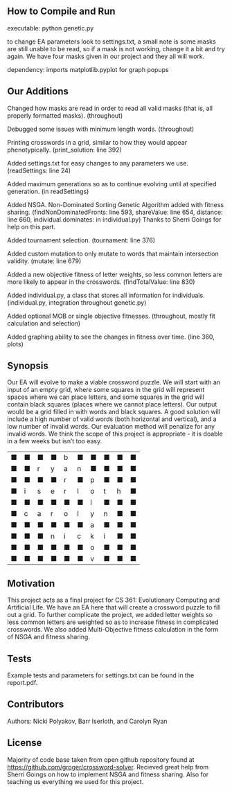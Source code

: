 ## How to Compile and Run

executable: python genetic.py

to change EA parameters look to settings.txt, a small note is some masks are still unable to be read, so if a mask is not working, change it a bit and try again.
We have four masks given in our project and they all will work.

dependency: imports matplotlib.pyplot for graph popups

## Our Additions

Changed how masks are read in order to read all valid masks (that is,
all properly formatted masks). (throughout)

Debugged some issues with minimum length words. (throughout)

Printing crosswords in a grid, similar to how they would appear phenotypically. (print_solution: line 392)

Added settings.txt for easy changes to any parameters we use. (readSettings: line 24)

Added maximum generations so as to continue evolving until at specified generation. (in readSettings)

Added NSGA.  Non-Dominated Sorting Genetic Algorithm added with fitness sharing. (findNonDominatedFronts: line 593, shareValue: line 654, distance: line 660, individual.dominates: in individual.py)
Thanks to Sherri Goings for help on this part.

Added tournament selection. (tournament: line 376)

Added custom mutation to only mutate to words that maintain intersection validity. (mutate: line 679)

Added a new objective fitness of letter weights, so less common letters are more likely to appear in the crosswords. (findTotalValue: line 830)

Added individual.py, a class that stores all information for individuals. (individual.py, integration throughout genetic.py)

Added optional MOB or single objective fitnesses. (throughout, mostly fit calculation and selection)

Added graphing ability to see the changes in fitness over time. (line 360, plots)


## Synopsis

Our EA will evolve to make a viable crossword puzzle. We will start with an input of an empty grid, where some squares in the grid will represent spaces where we can place letters, and some squares in the grid will contain black squares (places where we cannot place letters). Our output would be a grid filled in with words and black squares.  A good solution will include a high number of valid words (both horizontal and vertical), and a low number of invalid words. Our evaluation method will penalize for any invalid words. We think the scope of this project is appropriate - it is doable in a few weeks but isn’t too easy.

|   |   |   |   |   |   |   |   |   |   |
|---|---|---|---|---|---|---|---|---|---|
| ■ | ■ | ■ | ■ | b | ■ | ■ | ■ | ■ | ■ |
| ■ | ■ | r | y | a | n | ■ | ■ | ■ | ■ |
| ■ | ■ | ■ | ■ | r | ■ | p | ■ | ■ | ■ |
| ■ | i | s | e | r | l | o | t | h | ■ |
| ■ | ■ | ■ | ■ | ■ | ■ | l | ■ | ■ | ■ |
| ■ | c | a | r | o | l | y | n | ■ | ■ |
| ■ | ■ | ■ | ■ | ■ | ■ | a | ■ | ■ | ■ |
| ■ | ■ | ■ | n | i | c | k | i | ■ | ■ |
| ■ | ■ | ■ | ■ | ■ | ■ | o | ■ | ■ | ■ |
| ■ | ■ | ■ | ■ | ■ | ■ | v | ■ | ■ | ■ |
## Motivation

This project acts as a final project for CS 361: Evolutionary Computing and Artificial Life.  We have an EA here that will create a crossword puzzle to fill out a grid.  To further complicate the project, we added letter weights so less common letters are weighted so as to increase fitness in complicated crosswords.  We also added Multi-Objective fitness calculation in the form of NSGA and fitness sharing.

## Tests

Example tests and parameters for settings.txt can be found in the report.pdf.

## Contributors

Authors:  Nicki Polyakov, Barr Iserloth, and Carolyn Ryan

## License

Majority of code base taken from open github repository found at https://github.com/groger/crossword-solver. Recieved great help from Sherri Goings on how to implement NSGA and fitness sharing.  Also for teaching us everything we used for this project.
